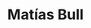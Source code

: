 ---
organizations:
  - name: Universidad del Desarrollo
    url: ""
superuser: false
authors:
  - Matías Bull
title: Matías Bull
role: Master Student
# bio: My research interests include ...
interests:
  - bleble
  - blabla
  - blablabla
# social:
#   - icon: envelope
#     icon_pack: fas
#     link: mailto:test@example.org
#   - icon: twitter
#     icon_pack: fab
#     link: https://twitter.com/XXXXX
#   - icon: google-scholar
#     icon_pack: ai
#     link: https://scholar.google.com/citations?user=
#   - icon: github
#     icon_pack: fab
#     link: https://github.com/
# education:
#   courses:
#     - course: Ph.D. in Social Complexity Science
#       # institution: Universidad del Desarrollo
#       # year: 2012
#     - course: M.Sc. Social Complexity Science
#       # institution: Massachusetts Institute of Technology
#       # year: 2009
#     - course: Comercial Engeenering (Economics)
#       # institution: Massachusetts Institute of Technology
#       # year: 2008
email: ""
user_groups:
  - Alumni
  - Researchers
---